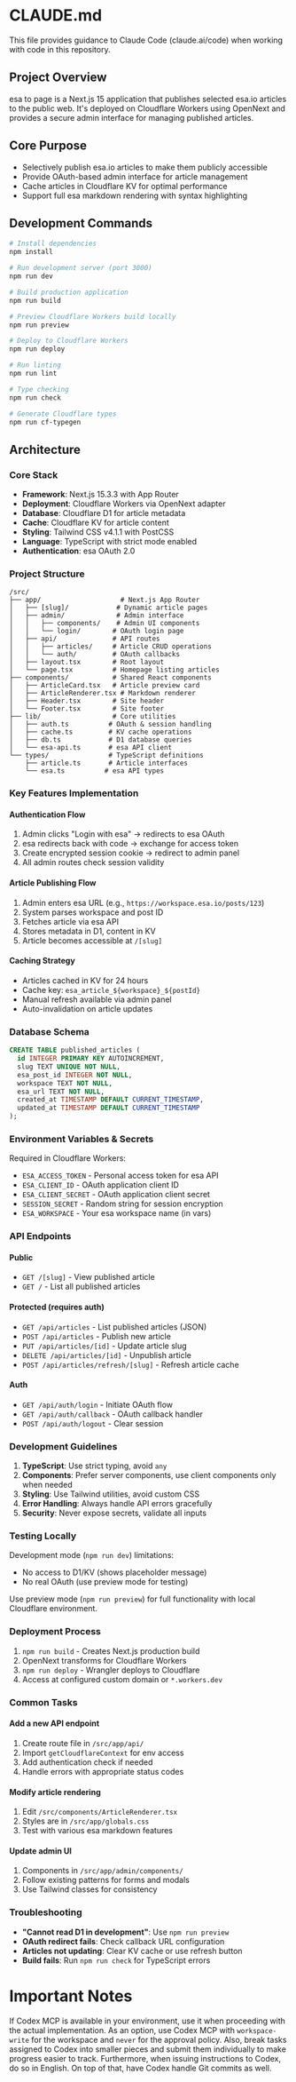 # CLAUDE.md

This file provides guidance to Claude Code (claude.ai/code) when working with code in this repository.

## Project Overview

esa to page is a Next.js 15 application that publishes selected esa.io articles to the public web. It's deployed on Cloudflare Workers using OpenNext and provides a secure admin interface for managing published articles.

## Core Purpose

- Selectively publish esa.io articles to make them publicly accessible
- Provide OAuth-based admin interface for article management
- Cache articles in Cloudflare KV for optimal performance
- Support full esa markdown rendering with syntax highlighting

## Development Commands

```bash
# Install dependencies
npm install

# Run development server (port 3000)
npm run dev

# Build production application
npm run build

# Preview Cloudflare Workers build locally
npm run preview

# Deploy to Cloudflare Workers
npm run deploy

# Run linting
npm run lint

# Type checking
npm run check

# Generate Cloudflare types
npm run cf-typegen
```

## Architecture

### Core Stack
- **Framework**: Next.js 15.3.3 with App Router
- **Deployment**: Cloudflare Workers via OpenNext adapter
- **Database**: Cloudflare D1 for article metadata
- **Cache**: Cloudflare KV for article content
- **Styling**: Tailwind CSS v4.1.1 with PostCSS
- **Language**: TypeScript with strict mode enabled
- **Authentication**: esa OAuth 2.0

### Project Structure
```
/src/
├── app/                    # Next.js App Router
│   ├── [slug]/            # Dynamic article pages
│   ├── admin/             # Admin interface
│   │   ├── components/    # Admin UI components
│   │   └── login/        # OAuth login page
│   ├── api/              # API routes
│   │   ├── articles/     # Article CRUD operations
│   │   └── auth/         # OAuth callbacks
│   ├── layout.tsx        # Root layout
│   └── page.tsx          # Homepage listing articles
├── components/           # Shared React components
│   ├── ArticleCard.tsx   # Article preview card
│   ├── ArticleRenderer.tsx # Markdown renderer
│   ├── Header.tsx        # Site header
│   └── Footer.tsx        # Site footer
├── lib/                  # Core utilities
│   ├── auth.ts          # OAuth & session handling
│   ├── cache.ts         # KV cache operations
│   ├── db.ts            # D1 database queries
│   └── esa-api.ts       # esa API client
└── types/               # TypeScript definitions
    ├── article.ts       # Article interfaces
    └── esa.ts          # esa API types
```

### Key Features Implementation

#### Authentication Flow
1. Admin clicks "Login with esa" → redirects to esa OAuth
2. esa redirects back with code → exchange for access token
3. Create encrypted session cookie → redirect to admin panel
4. All admin routes check session validity

#### Article Publishing Flow
1. Admin enters esa URL (e.g., `https://workspace.esa.io/posts/123`)
2. System parses workspace and post ID
3. Fetches article via esa API
4. Stores metadata in D1, content in KV
5. Article becomes accessible at `/[slug]`

#### Caching Strategy
- Articles cached in KV for 24 hours
- Cache key: `esa_article_${workspace}_${postId}`
- Manual refresh available via admin panel
- Auto-invalidation on article updates

### Database Schema

```sql
CREATE TABLE published_articles (
  id INTEGER PRIMARY KEY AUTOINCREMENT,
  slug TEXT UNIQUE NOT NULL,
  esa_post_id INTEGER NOT NULL,
  workspace TEXT NOT NULL,
  esa_url TEXT NOT NULL,
  created_at TIMESTAMP DEFAULT CURRENT_TIMESTAMP,
  updated_at TIMESTAMP DEFAULT CURRENT_TIMESTAMP
);
```

### Environment Variables & Secrets

Required in Cloudflare Workers:
- `ESA_ACCESS_TOKEN` - Personal access token for esa API
- `ESA_CLIENT_ID` - OAuth application client ID
- `ESA_CLIENT_SECRET` - OAuth application client secret
- `SESSION_SECRET` - Random string for session encryption
- `ESA_WORKSPACE` - Your esa workspace name (in vars)

### API Endpoints

#### Public
- `GET /[slug]` - View published article
- `GET /` - List all published articles

#### Protected (requires auth)
- `GET /api/articles` - List published articles (JSON)
- `POST /api/articles` - Publish new article
- `PUT /api/articles/[id]` - Update article slug
- `DELETE /api/articles/[id]` - Unpublish article
- `POST /api/articles/refresh/[slug]` - Refresh article cache

#### Auth
- `GET /api/auth/login` - Initiate OAuth flow
- `GET /api/auth/callback` - OAuth callback handler
- `POST /api/auth/logout` - Clear session

### Development Guidelines

1. **TypeScript**: Use strict typing, avoid `any`
2. **Components**: Prefer server components, use client components only when needed
3. **Styling**: Use Tailwind utilities, avoid custom CSS
4. **Error Handling**: Always handle API errors gracefully
5. **Security**: Never expose secrets, validate all inputs

### Testing Locally

Development mode (`npm run dev`) limitations:
- No access to D1/KV (shows placeholder message)
- No real OAuth (use preview mode for testing)

Use preview mode (`npm run preview`) for full functionality with local Cloudflare environment.

### Deployment Process

1. `npm run build` - Creates Next.js production build
2. OpenNext transforms for Cloudflare Workers
3. `npm run deploy` - Wrangler deploys to Cloudflare
4. Access at configured custom domain or `*.workers.dev`

### Common Tasks

#### Add a new API endpoint
1. Create route file in `/src/app/api/`
2. Import `getCloudflareContext` for env access
3. Add authentication check if needed
4. Handle errors with appropriate status codes

#### Modify article rendering
1. Edit `/src/components/ArticleRenderer.tsx`
2. Styles are in `/src/app/globals.css`
3. Test with various esa markdown features

#### Update admin UI
1. Components in `/src/app/admin/components/`
2. Follow existing patterns for forms and modals
3. Use Tailwind classes for consistency

### Troubleshooting

- **"Cannot read D1 in development"**: Use `npm run preview`
- **OAuth redirect fails**: Check callback URL configuration
- **Articles not updating**: Clear KV cache or use refresh button
- **Build fails**: Run `npm run check` for TypeScript errors

# Important Notes 
If Codex MCP is available in your environment, use it when proceeding with the actual implementation.
As an option,
use Codex MCP with
`workspace-write` for the workspace
and `never` for the approval policy.
Also, break tasks assigned to Codex into smaller pieces and submit them individually to make progress easier to track.
Furthermore, when issuing instructions to Codex, do so in English.
On top of that, have Codex handle Git commits as well.
